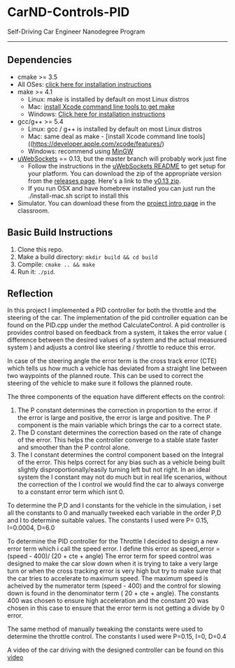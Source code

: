# CarND-Controls-PID
Self-Driving Car Engineer Nanodegree Program

---

## Dependencies

* cmake >= 3.5
 * All OSes: [click here for installation instructions](https://cmake.org/install/)
* make >= 4.1
  * Linux: make is installed by default on most Linux distros
  * Mac: [install Xcode command line tools to get make](https://developer.apple.com/xcode/features/)
  * Windows: [Click here for installation instructions](http://gnuwin32.sourceforge.net/packages/make.htm)
* gcc/g++ >= 5.4
  * Linux: gcc / g++ is installed by default on most Linux distros
  * Mac: same deal as make - [install Xcode command line tools]((https://developer.apple.com/xcode/features/)
  * Windows: recommend using [MinGW](http://www.mingw.org/)
* [uWebSockets](https://github.com/uWebSockets/uWebSockets) == 0.13, but the master branch will probably work just fine
  * Follow the instructions in the [uWebSockets README](https://github.com/uWebSockets/uWebSockets/blob/master/README.md) to get setup for your platform. You can download the zip of the appropriate version from the [releases page](https://github.com/uWebSockets/uWebSockets/releases). Here's a link to the [v0.13 zip](https://github.com/uWebSockets/uWebSockets/archive/v0.13.0.zip).
  * If you run OSX and have homebrew installed you can just run the ./install-mac.sh script to install this
* Simulator. You can download these from the [project intro page](https://github.com/udacity/CarND-PID-Control-Project/releases) in the classroom.

## Basic Build Instructions

1. Clone this repo.
2. Make a build directory: `mkdir build && cd build`
3. Compile: `cmake .. && make`
4. Run it: `./pid`. 


## Reflection
In this project I implemented a PID controller for both the throttle and the steering of the car. The implementation of the pid controller equation can be found on the PID.cpp under the method CalculateControl.
A pid controller is provides control based on feedback from a system, it takes the error value ( difference between the desired values of a system and the actual measured system ) and adjusts a control like steering / throttle to reduce this error.

In case of the steering angle the error term is the cross track error (CTE) which tells us how much a vehicle has deviated from a straight line between two waypoints of the planned route. This can be used to correct the steering of the vehicle to make sure it follows the planned route. 

The three components of the equation have different effects on the control:
1. The P constant determines the correction in proportion to the error. if the error is large and positive, the error is large and positive. The P component is the main variable which brings the car to a correct state.
2. The D constant determines the correction based on the rate of change of the error. This helps the controller converge to a stable state faster and smoother than the P control alone.
3. The I constant determines the control component based on the Integral of the error. This helps correct for any bias such as a vehicle being built slightly disproportionally/easily turning left but not right. In an ideal system the I constant may not do much but in real life scenarios, without the correction of the I control we would find the car to always converge to a constant error term which isnt 0.

To determine the P,D and I constants for the vehicle in the simulation, i set all the constants to 0 and manually tweeked each variable in the order P,D and I to determine suitable values. The constants I used were P= 0.15, I=0.0004, D=6.0

To determine the PID controller for the Throttle I decided to design a new error term which i call the speed error.
I define this error as  speed_error = (speed - 400)/ (20 + cte + angle)
The error term for speed control was designed to make the car slow down when it is trying to take a very large turn or when the cross tracking error is very high but try to make sure that the car tries to accelerate to maximum speed. The maximum speed is acheived by the numerator term (speed - 400) and the control for slowing down is found in the denominator term ( 20 + cte + angle). The constants 400 was chosen to ensure high acceleration and the constant 20 was chosen in this case to ensure that the error term is not getting a divide by 0 error.

The same method of manually tweaking the constants were used to determine the throttle control. The constants I used were P=0.15, I=0, D=0.4

A video of the car driving with the designed controller can be found on this [video](https://youtu.be/p_8nCkNSr68)